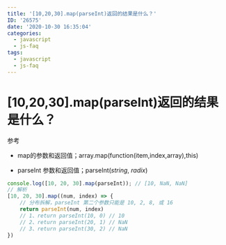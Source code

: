 ```yaml
---
title: '[10,20,30].map(parseInt)返回的结果是什么？'
ID: '26575'
date: '2020-10-30 16:35:04'
categories:
  - javascript
  - js-faq
tags:
  - javascript
  - js-faq
---
```


# [10,20,30].map(parseInt)返回的结果是什么？

参考

- map的参数和返回值；array.map(function(item,index,array),this)

- parseInt 参数和返回值；parseInt(_string_, _radix_)

``` js 
console.log([10, 20, 30].map(parseInt)); // [10, NaN, NaN]
// 解析
[10, 20, 30].map((num, index) => {
    // 分布拆解，parseInt 第二个参数只能是 10, 2, 8, 或 16
    return parseInt(num, index)
    // 1、return parseInt(10, 0) // 10
    // 2、return parseInt(20, 1) // NaN
    // 3、return parseInt(30, 2) // NaN
})
```
 
 
 
 
 
 
 
 
 
 
 
 
 
 
 
 
 
 
 
 
 
 
 
 
